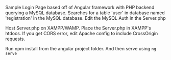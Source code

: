 Sample Login Page based off of Angular framework with PHP backend querying a MySQL database. Searches for a table 'user' in database named 'registration' in the MySQL database. Edit the MySQL Auth in the Server.php

Host Server.php on XAMPP/WAMP. Place the Server.php in XAMPP's htdocs. If you get CORS error, edit Apache config to include CrossOrigin requests.

Run npm install from the angular project folder. And then serve using `ng serve`
